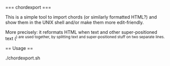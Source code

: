 === chordexport ===

This is a simple tool to import chords (or similarly formatted HTML?) and show them in the UNIX shell and/or make them more edit-friendly.

More precisely: it reformats HTML when text and other super-positioned text (<sup>) are used together, by splitting text and super-positioned stuff on two separate lines.

== Usage ==

./chordexport.sh <url>
